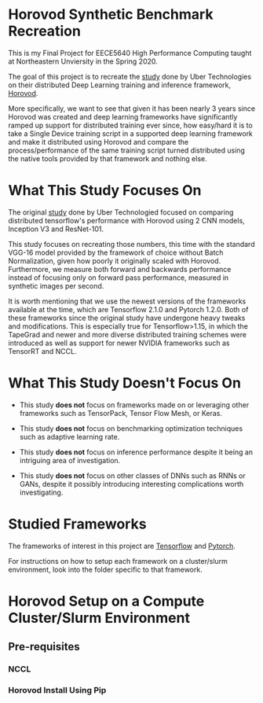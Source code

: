 # Horovod Synthetic Benchmark Recreation
This is my Final Project for EECE5640 High Performance Computing taught at Northeastern 
Unviersity in the Spring 2020.

The goal of this project is to recreate the [study](https://arxiv.org/abs/1802.05799) 
done by Uber Technologies on their distributed Deep Learning training and inference framework, 
[Horovod](https://github.com/horovod/horovod). 

More specifically, we want to see that given it has been nearly 3 years since Horovod was created and
deep learning frameworks have significantly ramped up support for distributed training ever since, 
how easy/hard it is to take a Single Device training script in a supported deep learning framework
and make it distributed using Horovod and compare the process/performance of the same training script
turned distributed using the native tools provided by that framework and nothing else.

# What This Study Focuses On
The original [study](https://arxiv.org/abs/1802.05799) done by Uber Technologied focused on
comparing distributed tensorflow's performance with Horovod using 2 CNN models, Inception V3 and
ResNet-101.

This study focuses on recreating those numbers, this time with the standard VGG-16 model
provided by the framework of choice without Batch Normalization,
given how poorly it originally scaled with Horovod. Furthermore, we measure both forward and 
backwards performance instead of focusing only on forward pass performance, measured in synthetic images per
second.

It is worth mentioning that we use the newest versions of the frameworks available at the time, which are 
Tensorflow 2.1.0 and Pytorch 1.2.0. Both of these frameworks since the original study have undergone 
heavy tweaks and modifications. This is especially true for Tensorflow>1.15, in which the TapeGrad and 
newer and more diverse distributed training schemes were introduced as well as support for newer 
NVIDIA frameworks such as TensorRT and NCCL.

# What This Study Doesn't Focus On
- This study __does not__ focus on frameworks made on or leveraging other frameworks such as TensorPack,
Tensor Flow Mesh, or Keras.

- This study __does not__ focus on benchmarking optimization techniques such as adaptive learning rate.

- This study __does not__ focus on inference performance despite it being an intriguing area of investigation.

- This study __does not__ focus on other classes of DNNs such as RNNs or GANs, despite it possibly 
introducing interesting complications worth investigating.

# Studied Frameworks
The frameworks of interest in this project are [Tensorflow](https://tensorflow.org) and 
[Pytorch](https://pytorch.org).

For instructions on how to setup each framework on a cluster/slurm environment, look into the folder
specific to that framework.

# Horovod Setup on a Compute Cluster/Slurm Environment
## Pre-requisites
### NCCL

### Horovod Install Using Pip

